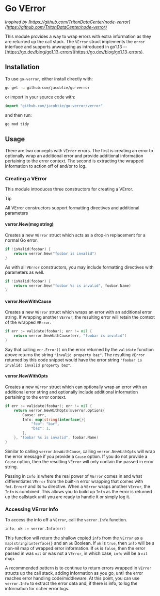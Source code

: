 # Go VError

*Inspired by [https://github.com/TritonDataCenter/node-verror](https://github.com/TritonDataCenter/node-verror)*

This module provides a way to wrap errors with extra information as they are returned up the call stack. The `VError` struct implements the `error` interface and supports unwrapping as introduced in go1.13 -- [https://go.dev/blog/go1.13-errors](https://go.dev/blog/go1.13-errors).

## Installation

To use `go-verror`, either install directly with:

```sh
go get -u github.com/jacobtie/go-verror
```

or import in your source code with:

```go
import "github.com/jacobtie/go-verror/verror"
```

and then run:

```sh
go mod tidy
```

## Usage

There are two concepts with `VError` errors. The first is creating an error to optionally wrap an additional error and provide additional information pertaining to the error context. The second is extracting the wrapped information to action off of and/or to log.

### Creating a VError

This module introduces three constructors for creating a VError.

> [!TIP]
> All VError constructors support formatting directives and additional parameters

#### verror.New(msg string)

Creates a new `VError` struct which acts as a drop-in replacement for a normal Go error.

```go
if !isValid(foobar) {
    return verror.New("foobar is invalid")
}
```

As with all `VError` constructors, you may include formatting directives with parameters as well.

```go
if !isValid(foobar) {
    return verror.New("foobar %s is invalid", foobar.Name)
}
```

#### verror.NewWithCause

Creates a new `VError` struct which wraps an error with an additional error string. If wrapping another `VError`, the resulting error will retain the context of the wrapped `VError`.

```go
if err := validate(foobar); err != nil {
    return verror.NewWithCause(err, "foobar is invalid")
}
```

Say that calling `err.Error()` on the error returned by the `validate` function above returns the string `"invalid property baz"`. The resulting `VError` returned by this code snippet would have the error string `"foobar is invalid: invalid property baz"`.

#### verror.NewWithOpts

Creates a new `VError` struct which can optionally wrap an error with an additional error string and optionally include additional information pertaining to the error context.

```go
if err := validate(foobar); err != nil {
    return verror.NewWithOpts(&verror.Options{
        Cause: err,
        Info: map[string]interface{}{
            "foo": "bar",
            "baz": 1,
        },
    }, "foobar %s is invalid", foobar.Name)
}
```

Similar to calling `verror.NewWithCause`, calling `verror.NewWithOpts` will wrap the error message if you provide a `Cause` option. If you do not provide a `Cause` option, then the resulting `VError` will only contain the passed in error string.

Passing in `Info` is where the real power of `VError` comes in and what differentiates `VError` from the built-in error wrapping that comes with `fmt.Errorf` and its `%w` directive. When a `VError` wraps another `VError`, the `Info` is combined. This allows you to build up `Info` as the error is returned up the callstack until you are ready to handle it or simply log it.

### Accessing VError Info

To access the info off a `VError`, call the `verror.Info` function.

```go
info, ok := verror.Info(err)
```

This function will return the shallow copied `info` from the `VError` as a `map[string]interface{}` and an `ok` Boolean. If `ok` is `true`, then `info` will be a non-nil map of wrapped error information. If `ok` is `false`, then the error passed in was `nil` or was not a `VError`, in which case, `info` will be a `nil` map.

A recommended pattern is to continue to return errors wrapped in `VError` structs up the call stack, adding information as you go, until the error reaches error handling code/middleware. At this point, you can use `verror.Info` to extract the error data and, if there is info, to log the information for richer error logs.
